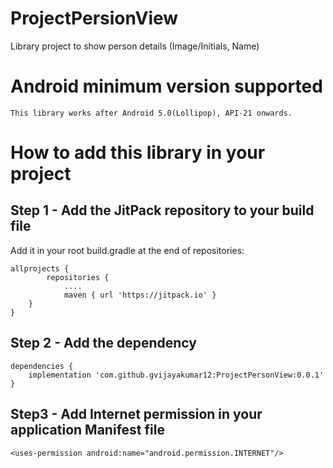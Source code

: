 # ProjectPersionView
Library project to show person details (Image/Initials, Name)

# Android minimum version supported
	This library works after Android 5.0(Lollipop), API-21 onwards.

# How to add this library in your project

## Step 1 - Add the JitPack repository to your build file
Add it in your root build.gradle at the end of repositories:

	allprojects {
    		repositories {    
        		....	
        		maven { url 'https://jitpack.io' }	
   		}    
	}
  
## Step 2 - Add the dependency

	dependencies {
		implementation 'com.github.gvijayakumar12:ProjectPersonView:0.0.1'		
	}
  
## Step3 - Add Internet permission in your application Manifest file

	<uses-permission android:name="android.permission.INTERNET"/>






  
